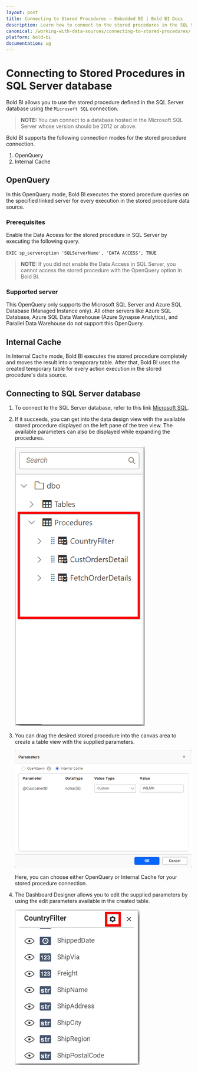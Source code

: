 ```yaml
---
layout: post
title: Connecting to Stored Procedures – Embedded BI | Bold BI Docs
description: Learn how to connect to the stored procedures in the SQL Server database with Bold BI Embedded Dashboard.
canonical: /working-with-data-sources/connecting-to-stored-procedures/
platform: bold-bi
documentation: ug
---
```


# Connecting to Stored Procedures in SQL Server database

Bold BI allows you to use the stored procedure defined in the SQL Server database using the `Microsoft SQL` connection.

> **NOTE:** You can connect to a database hosted in the Microsoft SQL Server whose version should be 2012 or above.

Bold BI supports the following connection modes for the stored procedure connection.
1. OpenQuery
2. Internal Cache

## OpenQuery
In this OpenQuery mode, Bold BI executes the stored procedure queries on the specified linked server for every execution in the stored procedure data source.

### Prerequisites
 
Enable the Data Access for the stored procedure in SQL Server by executing the following query.
 
`EXEC sp_serveroption 'SQLServerName', 'DATA ACCESS', TRUE`

> **NOTE:** If you did not enable the Data Access in SQL Server, you cannot access the stored procedure with the OpenQuery option in Bold BI.

### Supported server

This OpenQuery only supports the Microsoft SQL Server and Azure SQL Database (Managed Instance only). All other servers like Azure SQL Database, Azure SQL Data Warehouse (Azure Synapse Analytics), and Parallel Data Warehouse do not support this OpenQuery.

## Internal Cache
In Internal Cache mode, Bold BI executes the stored procedure completely and moves the result into a temporary table. After that, Bold BI uses the created temporary table for every action execution in the stored procedure's data source.

## Connecting to SQL Server database
1. To connect to the SQL Server database, refer to this link [Microsoft SQL](/working-with-data-sources/data-connectors/ms-sql-server/).
     
2. If it succeeds, you can get into the data design view with the available stored procedure displayed on the left pane of the tree view. The available parameters can also be displayed while expanding the procedures.

   ![Stored procedure treeview](/static/assets/working-with-datasource/images/storedprocedure_treeview.png)

3. You can drag the desired stored procedure into the canvas area to create a table view with the supplied parameters.

   ![Stored procedure parameters](/static/assets/working-with-datasource/images/storedprocedure_parameters.png)

    Here, you can choose either OpenQuery or Internal Cache for your stored procedure connection.

4. The Dashboard Designer allows you to edit the supplied parameters by using the edit parameters available in the created table.

   ![Stored procedure settings](/static/assets/working-with-datasource/images/storedprocedure_settings.png)
